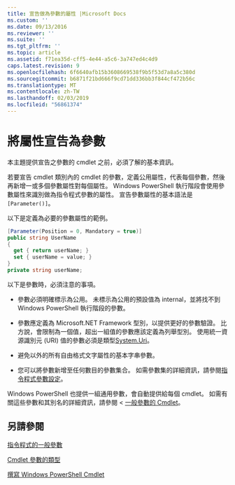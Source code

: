 ```yaml
---
title: 宣告做為參數的屬性 |Microsoft Docs
ms.custom: ''
ms.date: 09/13/2016
ms.reviewer: ''
ms.suite: ''
ms.tgt_pltfrm: ''
ms.topic: article
ms.assetid: f71ea35d-cff5-4e44-a5c6-3a747ed4c4d9
caps.latest.revision: 9
ms.openlocfilehash: 6f6640afb15b3608669538f9b5f53d7a8a5c380d
ms.sourcegitcommit: b6871f21bd666f9cd71dd336bb3f844cf472b56c
ms.translationtype: MT
ms.contentlocale: zh-TW
ms.lasthandoff: 02/03/2019
ms.locfileid: "56861374"
---
```

# <a name="declaring-properties-as-parameters"></a>將屬性宣告為參數

本主題提供宣告之參數的 cmdlet 之前，必須了解的基本資訊。

若要宣告 cmdlet 類別內的 cmdlet 的參數，定義公用屬性，代表每個參數，然後再新增一或多個參數屬性對每個屬性。 Windows PowerShell 執行階段會使用參數屬性來識別做為指令程式參數的屬性。 宣告參數屬性的基本語法是`[Parameter()]`。

以下是定義為必要的參數屬性的範例。

```csharp
[Parameter(Position = 0, Mandatory = true)]
public string UserName
{
  get { return userName; }
  set { userName = value; }
}
private string userName;
```

以下是參數時，必須注意的事項。

- 參數必須明確標示為公用。 未標示為公用的預設值為 internal，並將找不到 Windows PowerShell 執行階段的參數。

- 參數應定義為 Microsoft.NET Framework 型別，以提供更好的參數驗證。 比方說，會限制為一個值，超出一組值的參數應該定義為列舉型別。 使用統一資源識別元 (URI) 值的參數必須是類型[System.Uri](/dotnet/api/System.Uri)。

- 避免以外的所有自由格式文字屬性的基本字串參數。

- 您可以將參數新增至任何數目的參數集合。 如需參數集的詳細資訊，請參閱[指令程式參數設定](./cmdlet-parameter-sets.md)。

Windows PowerShell 也提供一組通用參數，會自動提供給每個 cmdlet。 如需有關這些參數和其別名的詳細資訊，請參閱 <<c0> [ 一般參數的 Cmdlet](./common-parameter-names.md)。

## <a name="see-also"></a>另請參閱

[指令程式的一般參數](./common-parameter-names.md)

[Cmdlet 參數的類型](./types-of-cmdlet-parameters.md)

[撰寫 Windows PowerShell Cmdlet](./writing-a-windows-powershell-cmdlet.md)
